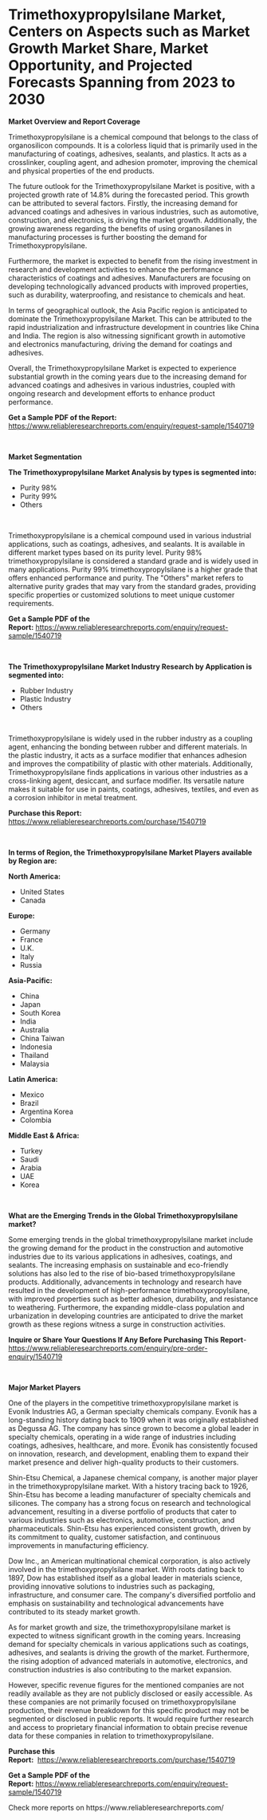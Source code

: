 <p><h1>Trimethoxypropylsilane Market, Centers on Aspects such as Market Growth Market Share, Market Opportunity, and Projected Forecasts Spanning from 2023 to 2030</h1></p><p><strong>Market Overview and Report Coverage</strong></p>
<p><p>Trimethoxypropylsilane is a chemical compound that belongs to the class of organosilicon compounds. It is a colorless liquid that is primarily used in the manufacturing of coatings, adhesives, sealants, and plastics. It acts as a crosslinker, coupling agent, and adhesion promoter, improving the chemical and physical properties of the end products.</p><p>The future outlook for the Trimethoxypropylsilane Market is positive, with a projected growth rate of 14.8% during the forecasted period. This growth can be attributed to several factors. Firstly, the increasing demand for advanced coatings and adhesives in various industries, such as automotive, construction, and electronics, is driving the market growth. Additionally, the growing awareness regarding the benefits of using organosilanes in manufacturing processes is further boosting the demand for Trimethoxypropylsilane.</p><p>Furthermore, the market is expected to benefit from the rising investment in research and development activities to enhance the performance characteristics of coatings and adhesives. Manufacturers are focusing on developing technologically advanced products with improved properties, such as durability, waterproofing, and resistance to chemicals and heat.</p><p>In terms of geographical outlook, the Asia Pacific region is anticipated to dominate the Trimethoxypropylsilane Market. This can be attributed to the rapid industrialization and infrastructure development in countries like China and India. The region is also witnessing significant growth in automotive and electronics manufacturing, driving the demand for coatings and adhesives.</p><p>Overall, the Trimethoxypropylsilane Market is expected to experience substantial growth in the coming years due to the increasing demand for advanced coatings and adhesives in various industries, coupled with ongoing research and development efforts to enhance product performance.</p></p>
<p><strong>Get a Sample PDF of the Report:</strong> <a href="https://www.reliableresearchreports.com/enquiry/request-sample/1540719">https://www.reliableresearchreports.com/enquiry/request-sample/1540719</a></p>
<p>&nbsp;</p>
<p><strong>Market Segmentation</strong></p>
<p><strong>The Trimethoxypropylsilane Market Analysis by types is segmented into:</strong></p>
<p><ul><li>Purity 98%</li><li>Purity 99%</li><li>Others</li></ul></p>
<p>&nbsp;</p>
<p><p>Trimethoxypropylsilane is a chemical compound used in various industrial applications, such as coatings, adhesives, and sealants. It is available in different market types based on its purity level. Purity 98% trimethoxypropylsilane is considered a standard grade and is widely used in many applications. Purity 99% trimethoxypropylsilane is a higher grade that offers enhanced performance and purity. The "Others" market refers to alternative purity grades that may vary from the standard grades, providing specific properties or customized solutions to meet unique customer requirements.</p></p>
<p><strong>Get a Sample PDF of the Report:</strong>&nbsp;<a href="https://www.reliableresearchreports.com/enquiry/request-sample/1540719">https://www.reliableresearchreports.com/enquiry/request-sample/1540719</a></p>
<p>&nbsp;</p>
<p><strong>The Trimethoxypropylsilane Market Industry Research by Application is segmented into:</strong></p>
<p><ul><li>Rubber Industry</li><li>Plastic Industry</li><li>Others</li></ul></p>
<p>&nbsp;</p>
<p><p>Trimethoxypropylsilane is widely used in the rubber industry as a coupling agent, enhancing the bonding between rubber and different materials. In the plastic industry, it acts as a surface modifier that enhances adhesion and improves the compatibility of plastic with other materials. Additionally, Trimethoxypropylsilane finds applications in various other industries as a cross-linking agent, desiccant, and surface modifier. Its versatile nature makes it suitable for use in paints, coatings, adhesives, textiles, and even as a corrosion inhibitor in metal treatment.</p></p>
<p><strong>Purchase this Report:</strong>&nbsp; <a href="https://www.reliableresearchreports.com/purchase/1540719">https://www.reliableresearchreports.com/purchase/1540719</a></p>
<p>&nbsp;</p>
<p><strong>In terms of Region, the Trimethoxypropylsilane Market Players available by Region are:</strong></p>
<p>
    <p> <strong> North America: </strong>
        <ul>
            <li>United States</li>
            <li>Canada</li>
        </ul>
        </p> 
    <p> <strong> Europe: </strong>
        <ul>
            <li>Germany</li>
            <li>France</li>
            <li>U.K.</li>
            <li>Italy</li>
            <li>Russia</li>
        </ul>
        </p> 
    <p> <strong> Asia-Pacific: </strong>
        <ul>
            <li>China</li>
            <li>Japan</li>
            <li>South Korea</li>
            <li>India</li>
            <li>Australia</li>
            <li>China Taiwan</li>
            <li>Indonesia</li>
            <li>Thailand</li>
            <li>Malaysia</li>
        </ul>
        </p> 
    <p> <strong> Latin America: </strong>
        <ul>
            <li>Mexico</li>
            <li>Brazil</li>
            <li>Argentina Korea</li>
            <li>Colombia</li>
        </ul>
        </p> 
    <p> <strong> Middle East & Africa: </strong>
        <ul>
            <li>Turkey</li>
            <li>Saudi</li>
            <li>Arabia</li>
            <li>UAE</li>
            <li>Korea</li>
        </ul>
    </p>
    </p>
<p>&nbsp;</p>
<p><strong>What are the Emerging Trends in the Global Trimethoxypropylsilane market?</strong></p>
<p><p>Some emerging trends in the global trimethoxypropylsilane market include the growing demand for the product in the construction and automotive industries due to its various applications in adhesives, coatings, and sealants. The increasing emphasis on sustainable and eco-friendly solutions has also led to the rise of bio-based trimethoxypropylsilane products. Additionally, advancements in technology and research have resulted in the development of high-performance trimethoxypropylsilane, with improved properties such as better adhesion, durability, and resistance to weathering. Furthermore, the expanding middle-class population and urbanization in developing countries are anticipated to drive the market growth as these regions witness a surge in construction activities.</p></p>
<p><strong>Inquire or Share Your Questions If Any Before Purchasing This Report</strong>- <a href="https://www.reliableresearchreports.com/enquiry/pre-order-enquiry/1540719">https://www.reliableresearchreports.com/enquiry/pre-order-enquiry/1540719</a></p>
<p>&nbsp;</p>
<p><strong>Major Market Players</strong></p>
<p><p>One of the players in the competitive trimethoxypropylsilane market is Evonik Industries AG, a German specialty chemicals company. Evonik has a long-standing history dating back to 1909 when it was originally established as Degussa AG. The company has since grown to become a global leader in specialty chemicals, operating in a wide range of industries including coatings, adhesives, healthcare, and more. Evonik has consistently focused on innovation, research, and development, enabling them to expand their market presence and deliver high-quality products to their customers. </p><p>Shin-Etsu Chemical, a Japanese chemical company, is another major player in the trimethoxypropylsilane market. With a history tracing back to 1926, Shin-Etsu has become a leading manufacturer of specialty chemicals and silicones. The company has a strong focus on research and technological advancement, resulting in a diverse portfolio of products that cater to various industries such as electronics, automotive, construction, and pharmaceuticals. Shin-Etsu has experienced consistent growth, driven by its commitment to quality, customer satisfaction, and continuous improvements in manufacturing efficiency.</p><p>Dow Inc., an American multinational chemical corporation, is also actively involved in the trimethoxypropylsilane market. With roots dating back to 1897, Dow has established itself as a global leader in materials science, providing innovative solutions to industries such as packaging, infrastructure, and consumer care. The company's diversified portfolio and emphasis on sustainability and technological advancements have contributed to its steady market growth.</p><p>As for market growth and size, the trimethoxypropylsilane market is expected to witness significant growth in the coming years. Increasing demand for specialty chemicals in various applications such as coatings, adhesives, and sealants is driving the growth of the market. Furthermore, the rising adoption of advanced materials in automotive, electronics, and construction industries is also contributing to the market expansion.</p><p>However, specific revenue figures for the mentioned companies are not readily available as they are not publicly disclosed or easily accessible. As these companies are not primarily focused on trimethoxypropylsilane production, their revenue breakdown for this specific product may not be segmented or disclosed in public reports. It would require further research and access to proprietary financial information to obtain precise revenue data for these companies in relation to trimethoxypropylsilane.</p></p>
<p><strong>Purchase this Report:</strong>&nbsp;&nbsp;<a href="https://www.reliableresearchreports.com/purchase/1540719">https://www.reliableresearchreports.com/purchase/1540719</a></p>
<p></p>
<p><strong>Get a Sample PDF of the Report:</strong>&nbsp;<a href="https://www.reliableresearchreports.com/enquiry/request-sample/1540719">https://www.reliableresearchreports.com/enquiry/request-sample/1540719</a></p>
<p>Check more reports on https://www.reliableresearchreports.com/</p>